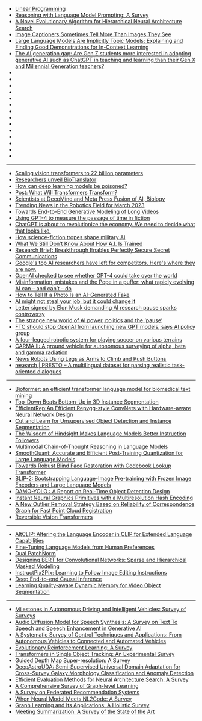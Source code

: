 - [Linear Programming](https://arxiv.org/ftp/arxiv/papers/2211/2211.07345.pdf)
- [Reasoning with Language Model Prompting: A Survey](https://arxiv.org/pdf/2212.09597.pdf)
- [A Novel Evolutionary Algorithm for Hierarchical Neural Architecture Search](https://arxiv.org/pdf/2107.08484.pdf)
- [Image Captioners Sometimes Tell More Than Images They See](https://arxiv.org/pdf/2305.02932.pdf)
- [Large Language Models Are Implicitly Topic Models: Explaining and Finding Good Demonstrations for In-Context Learning](https://arxiv.org/pdf/2301.11916.pdf)
- [The AI generation gap: Are Gen Z students more interested in adopting generative AI such as ChatGPT in teaching and learning than their Gen X and Millennial Generation teachers?](https://arxiv.org/ftp/arxiv/papers/2305/2305.02878.pdf)
- []()
- []()
- []()
- []()
- []()
- []()
- []()
- []()
- []()
- []()
- []()
- []()
- []()
- []()


-------------------

- [Scaling vision transformers to 22 billion parameters](https://cur.at/wfPRytS?m=web)
- [Researchers unveil BioTranslator](https://cur.at/XZf9eiZ?m=web)
- [How can deep learning models be poisoned?](https://cur.at/V4sTb5U?m=web)
- [Post: What Will Transformers Transform?](https://cur.at/4JXcz2L?m=web)
- [Scientists at DeepMind and Meta Press Fusion of AI, Biology](https://cur.at/4evxQm5?m=web)
- [Trending News in the Robotics Field for March 2023](https://cur.at/yFdp9VQ?m=web)
- [Towards End-to-End Generative Modeling of Long Videos](https://cur.at/1zXQ3PH?m=web)
- [Using GPT-4 to measure the passage of time in fiction](https://cur.at/2UTbbdY?m=web)
- [ChatGPT is about to revolutionize the economy. We need to decide what that looks like.](https://cur.at/fOCBRTI?m=web)
- [How science-fiction tropes shape military AI](https://cur.at/RPPyLJ3?m=web)
- [What We Still Don’t Know About How A.I. Is Trained](https://cur.at/2fGFTaV?m=web)
- [Research Brief: Breakthrough Enables Perfectly Secure Secret Communications](https://cur.at/XUrCTJE?m=web)
- [Google's top AI researchers have left for competitors. Here's where they are now.](https://cur.at/zeC1NhZ?m=web)
- [OpenAI checked to see whether GPT-4 could take over the world](https://cur.at/88vQkuB?m=web)
- [Misinformation, mistakes and the Pope in a puffer: what rapidly evolving AI can – and can’t – do](https://cur.at/qWOkGjn?m=web)
- [How to Tell If a Photo Is an AI-Generated Fake](https://cur.at/H4bn48V?m=web)
- [AI might not steal your job, but it could change it](https://cur.at/bmB4n4K?m=web)
- [Letter signed by Elon Musk demanding AI research pause sparks controversy](https://cur.at/Z5pW6Sk?m=web)
- [The strange new world of AI power, politics and the ‘pause’](https://cur.at/9EXGue9?m=web)
- [FTC should stop OpenAI from launching new GPT models, says AI policy group](https://cur.at/tJogq17?m=web)
- [A four-legged robotic system for playing soccer on various terrains](https://cur.at/XVgl1Vh?m=web)
- [CARMA II: A ground vehicle for autonomous surveying of alpha, beta and gamma radiation](https://cur.at/4fdf3n?m=web)
- [News Robots Using Legs as Arms to Climb and Push Buttons](https://cur.at/1cbawxO?m=web)
- [research | PRESTO – A multilingual dataset for parsing realistic task-oriented dialogues](https://cur.at/Lx60ZMF?m=web)


-------------



- [Bioformer: an efficient transformer language model for biomedical text mining](https://arxiv.org/ftp/arxiv/papers/2302/2302.01588.pdf)
- [Top-Down Beats Bottom-Up in 3D Instance Segmentation](https://arxiv.org/pdf/2302.02871v1.pdf)
- [EfficientRep:An Efficient Repvgg-style ConvNets with Hardware-aware Neural Network Design](https://arxiv.org/pdf/2302.00386v1.pdf)
- [Cut and Learn for Unsupervised Object Detection and Instance Segmentation](https://arxiv.org/pdf/2301.11320v1.pdf)
- [The Wisdom of Hindsight Makes Language Models Better Instruction Followers](https://arxiv.org/pdf/2302.05206v1.pdf)
- [Multimodal Chain-of-Thought Reasoning in Language Models](https://arxiv.org/pdf/2302.00923v2.pdf)
- [SmoothQuant: Accurate and Efficient Post-Training Quantization for Large Language Models](https://arxiv.org/pdf/2211.10438v3.pdf)
- [Towards Robust Blind Face Restoration with Codebook Lookup Transformer](https://arxiv.org/pdf/2206.11253v2.pdf)
- [BLIP-2: Bootstrapping Language-Image Pre-training with Frozen Image Encoders and Large Language Models](https://arxiv.org/pdf/2301.12597v1.pdf)
- [DAMO-YOLO : A Report on Real-Time Object Detection Design](https://arxiv.org/pdf/2211.15444v2.pdf)
- [Instant Neural Graphics Primitives with a Multiresolution Hash Encoding](https://arxiv.org/pdf/2201.05989v2.pdf)
- [A New Outlier Removal Strategy Based on Reliability of Correspondence Graph for Fast Point Cloud Registration](https://arxiv.org/pdf/2205.07404v1.pdf)
- [Reversible Vision Transformers](https://arxiv.org/pdf/2302.04869v1.pdf)


-----------


- [AltCLIP: Altering the Language Encoder in CLIP for Extended Language Capabilities](https://arxiv.org/abs/2211.06679)
- [Fine-Tuning Language Models from Human Preferences](https://arxiv.org/abs/1909.08593)
- [Dual PatchNorm](https://arxiv.org/abs/2302.01327)
- [Designing BERT for Convolutional Networks: Sparse and Hierarchical Masked Modeling](https://arxiv.org/abs/2301.03580)
- [InstructPix2Pix: Learning to Follow Image Editing Instructions](https://arxiv.org/abs/2211.09800)
- [Deep End-to-end Causal Inference](https://arxiv.org/abs/2202.02195)
- [Learning Quality-aware Dynamic Memory for Video Object Segmentation](https://arxiv.org/abs/2207.07922)

--------------------
- [Milestones in Autonomous Driving and Intelligent Vehicles: Survey of Surveys](http://arxiv.org/abs/2303.17220)
- [Audio Diffusion Model for Speech Synthesis: A Survey on Text To Speech and Speech Enhancement in Generative AI](http://arxiv.org/abs/2303.13336)
- [A Systematic Survey of Control Techniques and Applications: From Autonomous Vehicles to Connected and Automated Vehicles](http://arxiv.org/abs/2303.05665)
- [Evolutionary Reinforcement Learning: A Survey](http://arxiv.org/abs/2303.04150)
- [Transformers in Single Object Tracking: An Experimental Survey](http://arxiv.org/abs/2302.11867)
- [Guided Depth Map Super-resolution: A Survey](http://arxiv.org/abs/2302.09598)
- [DeepAstroUDA: Semi-Supervised Universal Domain Adaptation for Cross-Survey Galaxy Morphology Classification and Anomaly Detection](http://arxiv.org/abs/2302.02005)
- [Efficient Evaluation Methods for Neural Architecture Search: A Survey](http://arxiv.org/abs/2301.05919)
- [A Comprehensive Survey of Graph-level Learning](http://arxiv.org/abs/2301.05860)
- [A Survey on Federated Recommendation Systems](http://arxiv.org/abs/2301.00767)
- [When Neural Model Meets NL2Code: A Survey](http://arxiv.org/abs/2212.09420)
- [Graph Learning and Its Applications: A Holistic Survey](http://arxiv.org/abs/2212.08966)
- [Meeting Summarization: A Survey of the State of the Art](http://arxiv.org/abs/2212.08206)

